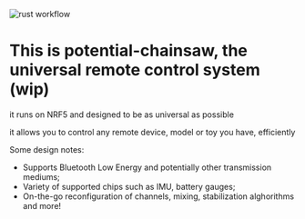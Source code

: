 ![rust workflow](https://github.com/dossalab/potential-chainsaw/actions/workflows/rust.yml/badge.svg)

# This is potential-chainsaw, the universal remote control system (wip)

it runs on NRF5 and designed to be as universal as possible

it allows you to control any remote device, model or toy you have, efficiently

Some design notes:

- Supports Bluetooth Low Energy and potentially other transmission mediums;
- Variety of supported chips such as IMU, battery gauges;
- On-the-go reconfiguration of channels, mixing, stabilization alghorithms and more!

